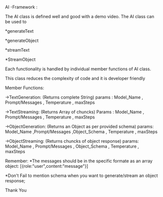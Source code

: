 AI -Framework :

The AI class is defined well and good with a demo video.
The AI class can be used to 

*generateText

*generateObject

*streamText

*StreamObject

Each functionality is handled by individual member functions of AI class.

This class reduces the complexity of code and it is developer friendly

Member Functions:

->TextGeneration: (Returns complete String)
params : Model_Name , Prompt/Messages , Temperature , maxSteps

->TextStreaming: (Returns Array of chuncks)
Params : Model_Name , Prompt/Messages , Temperature , maxSteps

->ObjectGeneration: (Returns an Object as per provided schema)
params: Model_Name ,Prompt/Messages ,Object_Schema , Temperature , maxSteps

->ObjectStreaming: (Returns chuncks of object response)
params: Model_Name , Prompt/Messages , Object_Schema , Temperature , maxSteps


Remember:
*The messages should be in the specific formate as an array object:
[{role:"user",content:"message"}]

*Don't Fail to mention schema when you want to generate/stream an object response;


Thank You

